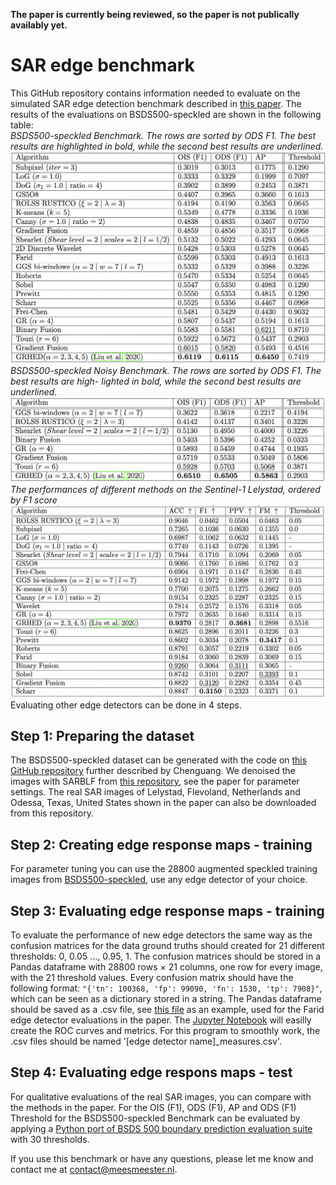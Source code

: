 __The paper is currently being reviewed, so the paper is not publically availably yet.__
# SAR edge benchmark
This GitHub repository contains information needed to evaluate on the simulated SAR edge detection benchmark described in [this paper](paperlink). The results of the evaluations on BSDS500-speckled are shown in the following table:  
_BSDS500-speckled Benchmark. The rows are sorted by ODS F1. The best results are highlighted
in bold, while the second best results are underlined._
![](https://github.com/readmees/SAR_edge_benchmark/blob/main/Denoised%20BSDS500-speckled%20Benchmark.png?raw=true)
_BSDS500-speckled Noisy Benchmark. The rows are sorted by ODS F1. The best results are high-
lighted in bold, while the second best results are underlined._
![](https://github.com/readmees/SAR_edge_benchmark/blob/main/Noisy%20BSDS500-speckled%20Benchmark.png?raw=true)
_The performances of different methods on the Sentinel-1 Lelystad, ordered by F1 score_
![](https://github.com/readmees/SAR_edge_benchmark/blob/main/Lely%20Benchmark.png?raw=true)
Evaluating other edge detectors can be done in 4 steps.

## Step 1: Preparing the dataset
The BSDS500-speckled dataset can be generated with the code on [this GitHub repository](https://github.com/ChenguangTelecom/GRHED) further described by Chenguang. We denoised the images with SARBLF from [this repository](https://github.com/odhondt/ndsar), see the paper for parameter settings. The real SAR images of Lelystad, Flevoland, Netherlands and Odessa, Texas, United States shown in the paper can also be downloaded from this repository.

## Step 2: Creating edge response maps - training
For parameter tuning you can use the 28800 augmented speckled training images from [BSDS500-speckled](https://github.com/ChenguangTelecom/GRHED), use any edge detector of your choice.

## Step 3: Evaluating edge response maps - training
To evaluate the performance of new edge detectors the same way as the confusion matrices for the data ground truths should created for 21 different thresholds: 0, 0.05 ..., 0.95, 1. The confusion matrices should be stored in a Pandas dataframe with 28800 rows × 21 columns, one row for every image, with the 21 threshold values. Every confusion matrix should have the following format: ```"{'tn': 100368, 'fp': 99090, 'fn': 1530, 'tp': 7908}"```, which can be seen as a dictionary stored in a string. The Pandas dataframe should be saved as a .csv file, see [this file](https://github.com/readmees/SAR_edge_benchmark/blob/main/confusion_matrices/farid_measures.csv) as an example, used for the Farid edge detector evaluations in the paper.  The [Jupyter Notebook](https://github.com/readmees/SAR_edge_benchmark/blob/main/Evaluation%20of%20edge%20detectors.ipynb) will easilly create the ROC curves and metrics. For this program to smoothly work, the .csv files should be named '\[edge detector name\]\_measures.csv'.

## Step 4: Evaluating edge respons maps - test
For qualitative evaluations of the real SAR images, you can compare with the methods in the paper. For the OIS (F1), ODS (F1), AP and ODS (F1) Threshold for the BSDS500-speckled Benchmark can be evaluated by applying a [Python port of BSDS 500 boundary prediction evaluation suite](https://github.com/Britefury/py-bsds500.git) with 30 thresholds.

If you use this benchmark or have any questions, please let me know and contact me at contact@meesmeester.nl.

